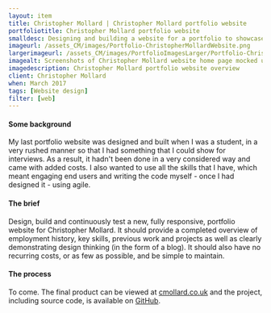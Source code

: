 ```yaml
---
layout: item
title: Christopher Mollard | Christopher Mollard portfolio website
portfoliotitle: Christopher Mollard portfolio website
smalldesc: Designing and building a website for a portfolio to showcase my user experience design work and projects
imageurl: /assets_CM/images/Portfolio-ChristopherMollardWebsite.png
largerimageurl: /assets_CM/images/PortfolioImagesLarger/Portfolio-ChristopherMollardWebsite.png
imagealt: Screenshots of Christopher Mollard website home page mocked up on an iMac, iPad (landscape) and iPhone
imagedescription: Christopher Mollard portfolio website overview
client: Christopher Mollard
when: March 2017
tags: [Website design]
filter: [web]
---
```

<h4>Some background</h4>
<p>
My last portfolio website was designed and built when I was a student, in a very rushed manner so that I had something that I could show for interviews.  As a result, it hadn't been done in a very considered way and came with added costs.  I also wanted to use all the skills that I have, which meant engaging end users and writing the code myself - once I had designed it - using agile.
</p>

<h4>The brief</h4>

<p>
Design, build and continuously test a new, fully responsive, portfolio website for Christopher Mollard.  It should provide a completed overview of employment history, key skills, previous work and projects as well as clearly demonstrating design thinking (in the form of a blog).  It should also have no recurring costs, or as few as possible, and be simple to maintain.
</p>
<h4>The process</h4>
<p>

To come. The final product can be viewed at <a href="http://www.cmollard.co.uk/" target="_blank">cmollard.co.uk</a> and the project, including source code, is available on <a href="https://github.com/iViollard/iViollard.github.io" target="_blank">GitHub</a>.
</p>